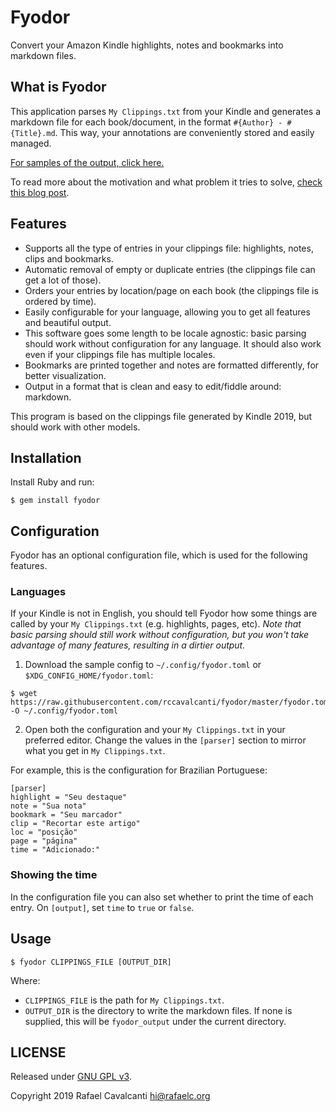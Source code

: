 # Fyodor

Convert your Amazon Kindle highlights, notes and bookmarks into markdown files.

## What is Fyodor

This application parses `My Clippings.txt` from your Kindle and generates a markdown file for each book/document, in the format `#{Author} - #{Title}.md`. This way, your annotations are conveniently stored and easily managed.

[For samples of the output, click here.](samples/)

To read more about the motivation and what problem it tries to solve, [check this blog post](http://rafaelc.org/blog/export-all-your-kindle-highlights-and-notes/).

## Features

- Supports all the type of entries in your clippings file: highlights, notes, clips and bookmarks.
- Automatic removal of empty or duplicate entries (the clippings file can get a lot of those).
- Orders your entries by location/page on each book (the clippings file is ordered by time).
- Easily configurable for your language, allowing you to get all features and beautiful output.
- This software goes some length to be locale agnostic: basic parsing should work without configuration for any language. It should also work even if your clippings file has multiple locales.
- Bookmarks are printed together and notes are formatted differently, for better visualization.
- Output in a format that is clean and easy to edit/fiddle around: markdown.

This program is based on the clippings file generated by Kindle 2019, but should work with other models.

## Installation

Install Ruby and run:

```
$ gem install fyodor
```

## Configuration

Fyodor has an optional configuration file, which is used for the following features.

### Languages

If your Kindle is not in English, you should tell Fyodor how some things are called by your `My Clippings.txt` (e.g. highlights, pages, etc). _Note that basic parsing should still work without configuration, but you won't take advantage of many features, resulting in a dirtier output._

1. Download the sample config to `~/.config/fyodor.toml` or `$XDG_CONFIG_HOME/fyodor.toml`:

```
$ wget https://raw.githubusercontent.com/rccavalcanti/fyodor/master/fyodor.toml.sample -O ~/.config/fyodor.toml
```

2. Open both the configuration and your `My Clippings.txt` in your preferred editor. Change the values in the `[parser]` section to mirror what you get in `My Clippings.txt`.

For example, this is the configuration for Brazilian Portuguese:

```
[parser]
highlight = "Seu destaque"
note = "Sua nota"
bookmark = "Seu marcador"
clip = "Recortar este artigo"
loc = "posição"
page = "página"
time = "Adicionado:"
```

### Showing the time

In the configuration file you can also set whether to print the time of each entry. On `[output]`, set `time` to `true` or `false`.

## Usage

```
$ fyodor CLIPPINGS_FILE [OUTPUT_DIR]
```

Where:

- `CLIPPINGS_FILE` is the path for `My Clippings.txt`.
- `OUTPUT_DIR` is the directory to write the markdown files. If none is supplied, this will be `fyodor_output` under the current directory.

## LICENSE

Released under [GNU GPL v3](LICENSE).

Copyright 2019 Rafael Cavalcanti <hi@rafaelc.org>
